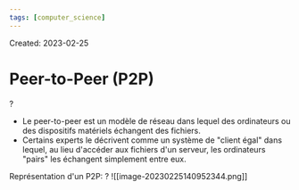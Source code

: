 ```yaml
---
tags: [computer_science] 
---
```

Created: 2023-02-25

# Peer-to-Peer (P2P)
?
- Le peer-to-peer est un modèle de réseau dans lequel des ordinateurs ou des dispositifs matériels échangent des fichiers.
- Certains experts le décrivent comme un système de "client égal" dans lequel, au lieu d'accéder aux fichiers d'un serveur, les ordinateurs "pairs" les échangent simplement entre eux.
<!--SR:!2023-05-16,43,250-->

Représentation d'un P2P:
?
![[image-20230225140952344.png]]
<!--SR:!2023-06-12,61,250-->

